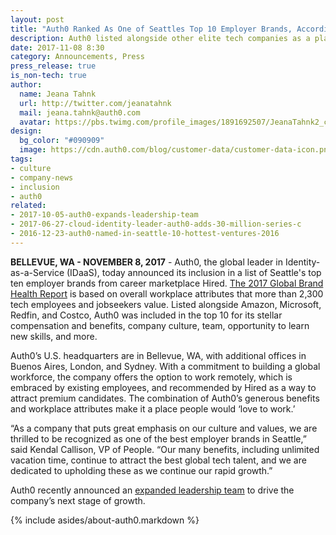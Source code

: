 ```yaml
---
layout: post
title: "Auth0 Ranked As One of Seattles Top 10 Employer Brands, According to Hired"
description: Auth0 listed alongside other elite tech companies as a place people would love to work
date: 2017-11-08 8:30
category: Announcements, Press
press_release: true
is_non-tech: true
author:
  name: Jeana Tahnk
  url: http://twitter.com/jeanatahnk
  mail: jeana.tahnk@auth0.com
  avatar: https://pbs.twimg.com/profile_images/1891692507/JeanaTahnk2_crop_400x400.jpg
design:
  bg_color: "#090909"
  image: https://cdn.auth0.com/blog/customer-data/customer-data-icon.png
tags:
- culture
- company-news
- inclusion
- auth0
related:
- 2017-10-05-auth0-expands-leadership-team
- 2017-06-27-cloud-identity-leader-auth0-adds-30-million-series-c
- 2016-12-23-auth0-named-in-seattle-10-hottest-ventures-2016
---
```


**BELLEVUE, WA - NOVEMBER 8, 2017**  - Auth0, the global leader in Identity-as-a-Service (IDaaS), today announced its inclusion in a list of Seattle's top ten employer brands from career marketplace Hired. [The 2017 Global Brand Health Report](https://hired.com/blog/highlights/hired-brand-health-report-2017/) is based on overall workplace attributes that more than 2,300 tech employees and jobseekers value. Listed alongside Amazon, Microsoft, Redfin, and Costco, Auth0 was included in the top 10 for its stellar compensation and benefits, company culture, team, opportunity to learn new skills, and more. 

Auth0’s U.S. headquarters are in Bellevue, WA, with additional offices in Buenos Aires, London, and Sydney. With a commitment to building a global workforce, the company offers the option to work remotely, which is embraced by existing employees, and recommended by Hired as a way to attract premium candidates. The combination of Auth0’s generous benefits and workplace attributes make it a place people would ‘love to work.’ 

“As a company that puts great emphasis on our culture and values, we are thrilled to be recognized as one of the best employer brands in Seattle,” said Kendal Callison, VP of People. “Our many benefits, including unlimited vacation time, continue to attract the best global tech talent, and we are dedicated to upholding these as we continue our rapid growth.” 

Auth0 recently announced an [expanded leadership team](https://auth0.com/blog/auth0-expands-leadership-team/) to drive the company’s next stage of growth. 

{% include asides/about-auth0.markdown %}
